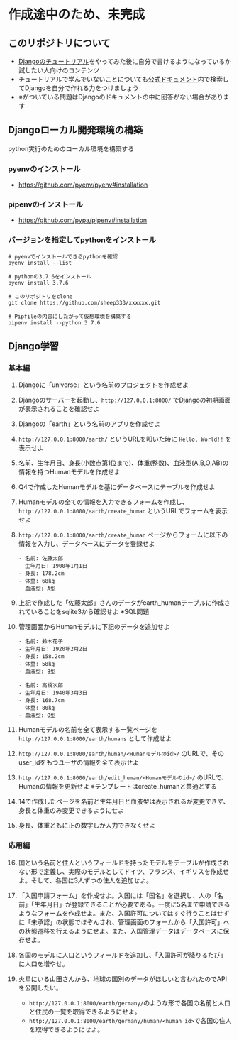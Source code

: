 # 作成途中のため、未完成

## このリポジトリについて
- [Djangoのチュートリアル](https://docs.djangoproject.com/ja/3.0/intro/tutorial01/)をやってみた後に自分で書けるようになっているか試したい人向けのコンテンツ
- チュートリアルで学んでいないことについても[公式ドキュメント](https://docs.djangoproject.com/ja/3.0/)内で検索してDjangoを自分で作れる力をつけましょう
- ※がついている問題はDjangoのドキュメントの中に回答がない場合があります

## Djangoローカル開発環境の構築
python実行のためのローカル環境を構築する

### pyenvのインストール
- https://github.com/pyenv/pyenv#installation

### pipenvのインストール
- https://github.com/pypa/pipenv#installation

### バージョンを指定してpythonをインストール

```
# pyenvでインストールできるpythonを確認
pyenv install --list

# pythonの3.7.6をインストール
pyenv install 3.7.6

# このリポジトリをclone
git clone https://github.com/sheep333/xxxxxx.git

# Pipfileの内容にしたがって仮想環境を構築する
pipenv install --python 3.7.6
```

## Django学習

### 基本編

1. Djangoに「universe」という名前のプロジェクトを作成せよ

2. Djangoのサーバーを起動し、`http://127.0.0.1:8000/` でDjangoの初期画面が表示されることを確認せよ

3. Djangoの「earth」という名前のアプリを作成せよ

4. `http://127.0.0.1:8000/earth/` というURLを叩いた時に `Hello, World!!` を表示せよ

5. 名前、生年月日、身長(小数点第1位まで)、体重(整数)、血液型(A,B,O,AB)の情報を持つHumanモデルを作成せよ

6. Q4で作成したHumanモデルを基にデータベースにテーブルを作成せよ

7. Humanモデルの全ての情報を入力できるフォームを作成し、`http://127.0.0.1:8000/earth/create_human` というURLでフォームを表示せよ

8.  `http://127.0.0.1:8000/earth/create_human` ページからフォームに以下の情報を入力し、データベースにデータを登録せよ
    ```
    - 名前: 佐藤太郎
    - 生年月日: 1900年1月1日
    - 身長: 178.2cm
    - 体重: 68kg
    - 血液型: A型
    ```

9.  上記で作成した「佐藤太郎」さんのデータがearth_humanテーブルに作成されていることをsqlite3から確認せよ ※SQL問題

10. 管理画面からHumanモデルに下記のデータを追加せよ
    ```
    - 名前: 鈴木花子
    - 生年月日: 1920年2月2日
    - 身長: 158.2cm
    - 体重: 58kg
    - 血液型: B型

    - 名前: 高橋次郎
    - 生年月日: 1940年3月3日
    - 身長: 168.7cm
    - 体重: 80kg
    - 血液型: O型
    ```

11. Humanモデルの名前を全て表示する一覧ページを `http://127.0.0.1:8000/earth/humans` として作成せよ

12. `http://127.0.0.1:8000/earth/human/<Humanモデルのid>/` のURLで、そのuser_idをもつユーザの情報を全て表示せよ

13. `http://127.0.0.1:8000/earth/edit_human/<Humanモデルのid>/` のURLで、Humanの情報を更新せよ
    ※テンプレートはcreate_humanと共通とする

14. 14で作成したページを名前と生年月日と血液型は表示されるが変更できず、身長と体重のみ変更できるようにせよ

15. 身長、体重ともに正の数字しか入力できなくせよ

### 応用編

16. 国という名前と住人というフィールドを持ったモデルをテーブルが作成されない形で定義し、実際のモデルとしてドイツ、フランス、イギリスを作成せよ。そして、各国に3人ずつの住人を追加せよ。

17. 「入国申請フォーム」を作成せよ。入国には「国名」を選択し、人の「名前」「生年月日」が登録できることが必要である。一度に5名まで申請できるようなフォームを作成せよ。また、入国許可についてはすぐ行うことはせずに「未承認」の状態でほぞんされ、管理画面のフォームから「入国許可」への状態遷移を行えるようにせよ。また、入国管理データはデータベースに保存せよ。

18. 各国のモデルに人口というフィールドを追加し、「入国許可が降りるたび」に人口を増やせ。

19. 火星にいる山田さんから、地球の国別のデータがほしいと言われたのでAPIを公開したい。
    - `http://127.0.0.1:8000/earth/germany/`のような形で各国の名前と人口と住民の一覧を取得できるようにせよ。
    - `http://127.0.0.1:8000/earth/germany/human/<human_id>`で各国の住人を取得できるようにせよ。
